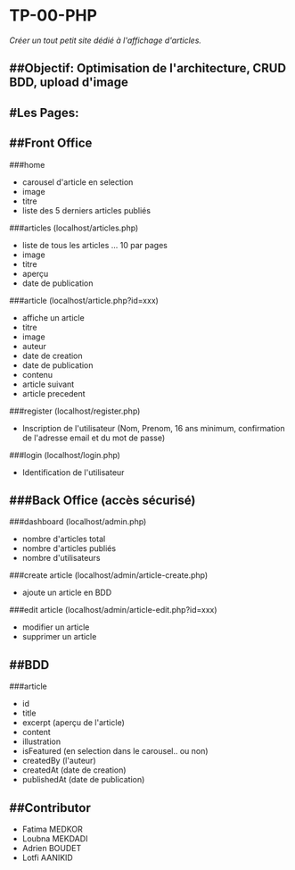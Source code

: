 # TP-00-PHP
*Créer un tout petit site dédié à l'affichage d'articles.*

##Objectif: Optimisation de l'architecture, CRUD BDD, upload d'image
--


#Les Pages:
--

##Front Office
---

###home
   - carousel d'article en selection
   - image 
   - titre
   - liste des 5 derniers articles publiés

###articles (localhost/articles.php)
   - liste de tous les articles ... 10 par pages
   - image 
   - titre
   - aperçu
   - date de publication

###article (localhost/article.php?id=xxx)
   - affiche un article
   - titre
   - image
   - auteur 
   - date de creation 
   - date de publication 
   - contenu
   - article suivant
   - article precedent

###register (localhost/register.php)
   - Inscription de l'utilisateur (Nom, Prenom, 16 ans minimum, confirmation de l'adresse email et du mot de passe)

###login (localhost/login.php)
   - Identification de l'utilisateur


###Back Office  (accès sécurisé)
---

###dashboard  (localhost/admin.php)
   - nombre d'articles total
   - nombre d'articles publiés
   - nombre d'utilisateurs

###create article (localhost/admin/article-create.php)
   - ajoute un article en BDD

###edit article (localhost/admin/article-edit.php?id=xxx)
   - modifier un article 
   - supprimer un article

##BDD
---
###article
- id
- title
- excerpt (aperçu de l'article)
- content
- illustration
- isFeatured (en selection dans le carousel.. ou non)
- createdBy (l'auteur)
- createdAt (date de creation)
- publishedAt (date de publication)

##Contributor
---
 - Fatima MEDKOR
 - Loubna MEKDADI
 - Adrien BOUDET
 - Lotfi AANIKID
